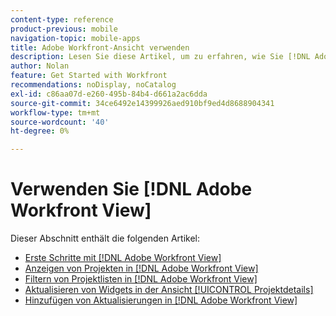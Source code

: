 ```yaml
---
content-type: reference
product-previous: mobile
navigation-topic: mobile-apps
title: Adobe Workfront-Ansicht verwenden
description: Lesen Sie diese Artikel, um zu erfahren, wie Sie [!DNL Adobe Workfront] Ansicht verwenden.
author: Nolan
feature: Get Started with Workfront
recommendations: noDisplay, noCatalog
exl-id: c86aa07d-e260-495b-84b4-d661a2ac6dda
source-git-commit: 34ce6492e14399926aed910bf9ed4d8688904341
workflow-type: tm+mt
source-wordcount: '40'
ht-degree: 0%

---
```


# Verwenden Sie [!DNL Adobe Workfront View]

Dieser Abschnitt enthält die folgenden Artikel:

* [Erste Schritte mit [!DNL Adobe Workfront View]](../../../workfront-basics/mobile-apps/using-workfront-view/get-started-with-workfront-view.md)
* [Anzeigen von Projekten in [!DNL Adobe Workfront View]](../../../workfront-basics/mobile-apps/using-workfront-view/display-projects-in-wokrfont-view.md)
* [Filtern von Projektlisten in  [!DNL Adobe Workfront View]](../../../workfront-basics/mobile-apps/using-workfront-view/filter-project-lists-in-workfront-view.md)
* [Aktualisieren von Widgets in der Ansicht [!UICONTROL Projektdetails]](../../../workfront-basics/mobile-apps/using-workfront-view/update-widgets-in-workfront-view.md)
* [Hinzufügen von Aktualisierungen in [!DNL Adobe Workfront View]](../../../workfront-basics/mobile-apps/using-workfront-view/add-updates-in-workfront-view.md)
